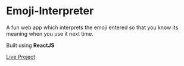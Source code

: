 # Emoji-Interpreter

A fun web app which interprets the emoji entered so that you know its meaning when you use it next time.

Built using **ReactJS**

[Live Project](https://pnchinmay-emoji-interpreter.netlify.app/)
